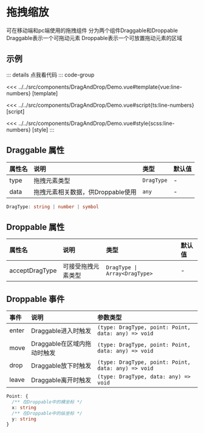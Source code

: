 # 拖拽缩放

可在移动端和pc端使用的拖拽组件
分为两个组件Draggable和Droppable
Draggable表示一个可拖动元素
Droppable表示一个可放置拖动元素的区域

## 示例

<script setup lang="ts">
import Demo from '@/components/DragAndDrop/Demo.vue'
</script>

<Demo></Demo>

::: details 点我看代码
::: code-group

<<< ../../src/components/DragAndDrop/Demo.vue#template{vue:line-numbers} [template]

<<< ../../src/components/DragAndDrop/Demo.vue#script{ts:line-numbers} [script]

<<< ../../src/components/DragAndDrop/Demo.vue#style{scss:line-numbers} [style]
:::

## Draggable 属性

|  属性名   |        说明         |      类型      |    默认值     |
| :------- | :------------------ | :-------------| :----------- |
| type     | 拖拽元素类型         | `DragType`      | -            |
| data     | 拖拽元素相关数据，供Droppable使用  | `any`    | -      |

```ts
DragType: string | number | symbol
```

## Droppable 属性

|  属性名   |        说明         |      类型      |    默认值     |
| :------- | :------------------ | :-------------| :----------- |
| acceptDragType   | 可接受拖拽元素类型         | `DragType \| Array<DragType>` | - |

## Droppable 事件

|    事件    |        说明               |            参数类型                  |
| :--------- | :----------------------- | :------------------------------------|
| enter     | Draggable进入时触发        | `(type: DragType, point: Point, data: any) => void`    |
| move      | Draggable在区域内拖动时触发 | `(type: DragType, point: Point, data: any) => void`    |
| drop      | Draggable放下时触发        | `(type: DragType, point: Point, data: any) => void`     |
| leave     | Draggable离开时触发        | `(type: DragType, data: any) => void`                            |

```ts
Point: {
  /** 在Droppable中的横坐标 */
  x: string
  /** 在Droppable中的纵坐标 */
  y: string
}
```
